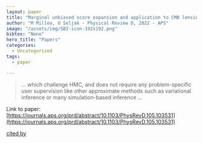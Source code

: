 ```yaml
---
layout: paper
title: "Marginal unbiased score expansion and application to CMB lensing"
author: "M Millea, U Seljak - Physical Review D, 2022 - APS"
image: "/assets/img/SBI-icon-192x192.png"
bibtex: "None"
hero_title: "Papers"
categories:
  - Uncategorized
tags:
  - paper

---
```

>… which challenge HMC, and does not require any problem-specific user supervision like other approximate methods such as variational inference or many simulation-based inference …

Link to paper: [https://journals.aps.org/prd/abstract/10.1103/PhysRevD.105.103531](https://journals.aps.org/prd/abstract/10.1103/PhysRevD.105.103531)

[cited by](https://scholar.google.com/scholar?cites=5813123603947537729&as_sdt=2005&sciodt=0,5&hl=en&num=20)
